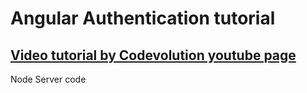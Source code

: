 # Angular Authentication tutorial

## [Video tutorial by Codevolution youtube page](https://www.youtube.com/playlist?list=PLC3y8-rFHvwg2RBz6UplKTGIXREj9dV0G)

Node Server code
